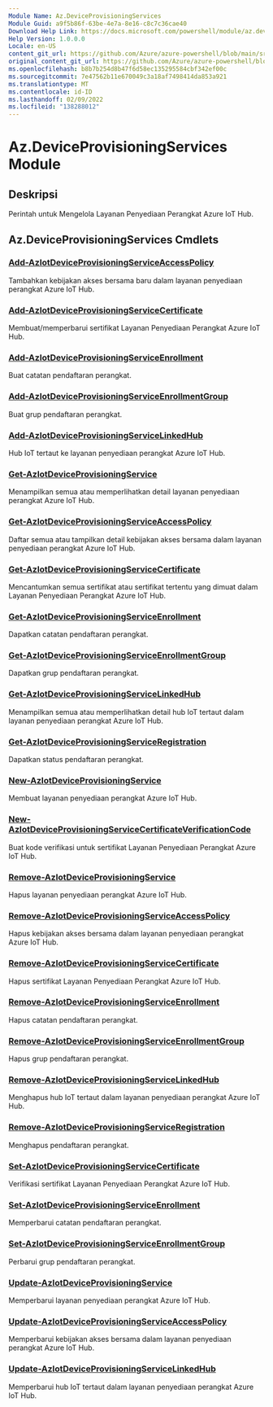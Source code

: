 ```yaml
---
Module Name: Az.DeviceProvisioningServices
Module Guid: a9f5b86f-63be-4e7a-8e16-c8c7c36cae40
Download Help Link: https://docs.microsoft.com/powershell/module/az.deviceprovisioningservices
Help Version: 1.0.0.0
Locale: en-US
content_git_url: https://github.com/Azure/azure-powershell/blob/main/src/DeviceProvisioningServices/DeviceProvisioningServices/help/Az.DeviceProvisioningServices.md
original_content_git_url: https://github.com/Azure/azure-powershell/blob/main/src/DeviceProvisioningServices/DeviceProvisioningServices/help/Az.DeviceProvisioningServices.md
ms.openlocfilehash: b8b7b254d8b47f6d58ec135295584cbf342ef00c
ms.sourcegitcommit: 7e47562b11e670049c3a18af7498414da853a921
ms.translationtype: MT
ms.contentlocale: id-ID
ms.lasthandoff: 02/09/2022
ms.locfileid: "138288012"
---
```

# Az.DeviceProvisioningServices Module
## Deskripsi
Perintah untuk Mengelola Layanan Penyediaan Perangkat Azure IoT Hub.

## Az.DeviceProvisioningServices Cmdlets
### [Add-AzIotDeviceProvisioningServiceAccessPolicy](Add-AzIoTDeviceProvisioningServiceAccessPolicy.md)
Tambahkan kebijakan akses bersama baru dalam layanan penyediaan perangkat Azure IoT Hub.

### [Add-AzIotDeviceProvisioningServiceCertificate](Add-AzIoTDeviceProvisioningServiceCertificate.md)
Membuat/memperbarui sertifikat Layanan Penyediaan Perangkat Azure IoT Hub.

### [Add-AzIotDeviceProvisioningServiceEnrollment](Add-AzIoTDeviceProvisioningServiceEnrollment.md)
Buat catatan pendaftaran perangkat.

### [Add-AzIotDeviceProvisioningServiceEnrollmentGroup](Add-AzIoTDeviceProvisioningServiceEnrollmentGroup.md)
Buat grup pendaftaran perangkat.

### [Add-AzIotDeviceProvisioningServiceLinkedHub](Add-AzIoTDeviceProvisioningServiceLinkedHub.md)
Hub IoT tertaut ke layanan penyediaan perangkat Azure IoT Hub.

### [Get-AzIotDeviceProvisioningService](Get-AzIoTDeviceProvisioningService.md)
Menampilkan semua atau memperlihatkan detail layanan penyediaan perangkat Azure IoT Hub.

### [Get-AzIotDeviceProvisioningServiceAccessPolicy](Get-AzIoTDeviceProvisioningServiceAccessPolicy.md)
Daftar semua atau tampilkan detail kebijakan akses bersama dalam layanan penyediaan perangkat Azure IoT Hub.

### [Get-AzIotDeviceProvisioningServiceCertificate](Get-AzIoTDeviceProvisioningServiceCertificate.md)
Mencantumkan semua sertifikat atau sertifikat tertentu yang dimuat dalam Layanan Penyediaan Perangkat Azure IoT Hub.

### [Get-AzIotDeviceProvisioningServiceEnrollment](Get-AzIoTDeviceProvisioningServiceEnrollment.md)
Dapatkan catatan pendaftaran perangkat.

### [Get-AzIotDeviceProvisioningServiceEnrollmentGroup](Get-AzIoTDeviceProvisioningServiceEnrollmentGroup.md)
Dapatkan grup pendaftaran perangkat.

### [Get-AzIotDeviceProvisioningServiceLinkedHub](Get-AzIoTDeviceProvisioningServiceLinkedHub.md)
Menampilkan semua atau memperlihatkan detail hub IoT tertaut dalam layanan penyediaan perangkat Azure IoT Hub.

### [Get-AzIotDeviceProvisioningServiceRegistration](Get-AzIoTDeviceProvisioningServiceRegistration.md)
Dapatkan status pendaftaran perangkat.

### [New-AzIotDeviceProvisioningService](New-AzIoTDeviceProvisioningService.md)
Membuat layanan penyediaan perangkat Azure IoT Hub.

### [New-AzIotDeviceProvisioningServiceCertificateVerificationCode](New-AzIoTDeviceProvisioningServiceCertificateVerificationCode.md)
Buat kode verifikasi untuk sertifikat Layanan Penyediaan Perangkat Azure IoT Hub.

### [Remove-AzIotDeviceProvisioningService](Remove-AzIoTDeviceProvisioningService.md)
Hapus layanan penyediaan perangkat Azure IoT Hub.

### [Remove-AzIotDeviceProvisioningServiceAccessPolicy](Remove-AzIoTDeviceProvisioningServiceAccessPolicy.md)
Hapus kebijakan akses bersama dalam layanan penyediaan perangkat Azure IoT Hub.

### [Remove-AzIotDeviceProvisioningServiceCertificate](Remove-AzIoTDeviceProvisioningServiceCertificate.md)
Hapus sertifikat Layanan Penyediaan Perangkat Azure IoT Hub.

### [Remove-AzIotDeviceProvisioningServiceEnrollment](Remove-AzIoTDeviceProvisioningServiceEnrollment.md)
Hapus catatan pendaftaran perangkat.

### [Remove-AzIotDeviceProvisioningServiceEnrollmentGroup](Remove-AzIoTDeviceProvisioningServiceEnrollmentGroup.md)
Hapus grup pendaftaran perangkat.

### [Remove-AzIotDeviceProvisioningServiceLinkedHub](Remove-AzIoTDeviceProvisioningServiceLinkedHub.md)
Menghapus hub IoT tertaut dalam layanan penyediaan perangkat Azure IoT Hub.

### [Remove-AzIotDeviceProvisioningServiceRegistration](Remove-AzIoTDeviceProvisioningServiceRegistration.md)
Menghapus pendaftaran perangkat.

### [Set-AzIotDeviceProvisioningServiceCertificate](Set-AzIoTDeviceProvisioningServiceCertificate.md)
Verifikasi sertifikat Layanan Penyediaan Perangkat Azure IoT Hub.

### [Set-AzIotDeviceProvisioningServiceEnrollment](Set-AzIoTDeviceProvisioningServiceEnrollment.md)
Memperbarui catatan pendaftaran perangkat.

### [Set-AzIotDeviceProvisioningServiceEnrollmentGroup](Set-AzIoTDeviceProvisioningServiceEnrollmentGroup.md)
Perbarui grup pendaftaran perangkat.

### [Update-AzIotDeviceProvisioningService](Update-AzIoTDeviceProvisioningService.md)
Memperbarui layanan penyediaan perangkat Azure IoT Hub.

### [Update-AzIotDeviceProvisioningServiceAccessPolicy](Update-AzIoTDeviceProvisioningServiceAccessPolicy.md)
Memperbarui kebijakan akses bersama dalam layanan penyediaan perangkat Azure IoT Hub.

### [Update-AzIotDeviceProvisioningServiceLinkedHub](Update-AzIoTDeviceProvisioningServiceLinkedHub.md)
Memperbarui hub IoT tertaut dalam layanan penyediaan perangkat Azure IoT Hub.

